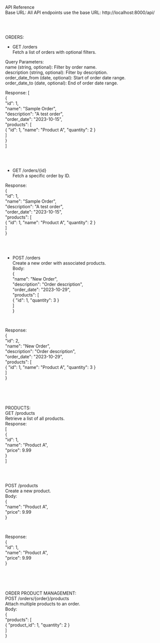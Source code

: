 API Reference <br>
Base URL:
  All API endpoints use the base URL: http://localhost:8000/api/

<br><br>

ORDERS: <br>

- GET /orders <br>
Fetch a list of orders with optional filters. <br>

Query Parameters: <br>
name (string, optional): Filter by order name. <br>
description (string, optional): Filter by description. <br>
order_date_from (date, optional): Start of order date range. <br>
order_date_to (date, optional): End of order date range. <br>

Response:
[ <br>
  { <br>
    "id": 1, <br>
    "name": "Sample Order", <br>
    "description": "A test order", <br>
    "order_date": "2023-10-15", <br>
    "products": [ <br>
      { "id": 1, "name": "Product A", "quantity": 2 } <br>
    ] <br>
  } <br>
] <br>

<br><br>
- GET /orders/{id} <br>
Fetch a specific order by ID. <br>

Response: <br>
{ <br>
  "id": 1, <br>
  "name": "Sample Order", <br>
  "description": "A test order", <br>
  "order_date": "2023-10-15", <br>
  "products": [ <br>
    { "id": 1, "name": "Product A", "quantity": 2 } <br>
  ] <br>
} <br>

<br><br>

- POST /orders <br>
Create a new order with associated products. <br>
Body: <br>
{ <br>
  "name": "New Order", <br>
  "description": "Order description", <br>
  "order_date": "2023-10-29", <br>
  "products": [ <br>
    { "id": 1, "quantity": 3 } <br>
  ] <br>
} <br>

<br>

Response: <br>
{ <br>
  "id": 2, <br>
  "name": "New Order", <br>
  "description": "Order description", <br>
  "order_date": "2023-10-29", <br>
  "products": [ <br>
    { "id": 1, "name": "Product A", "quantity": 3 } <br>
  ] <br>
} <br>

<br><br><br>

PRODUCTS: <br>
GET /products <br>
Retrieve a list of all products. <br>
Response: <br>
[ <br>
  { <br>
    "id": 1, <br>
    "name": "Product A", <br>
    "price": 9.99 <br>
  } <br>
] <br>

<br><br>

POST /products <br>
Create a new product. <br>
Body: <br>
{ <br>
  "name": "Product A", <br>
  "price": 9.99 <br>
} <br>

<br>

Response: <br>
{ <br>
  "id": 1, <br>
  "name": "Product A", <br>
  "price": 9.99 <br>
} <br>

<br><br><br>

ORDER PRODUCT MANAGEMENT: <br>
POST /orders/{order}/products <br>
Attach multiple products to an order. <br>
Body: <br>
{ <br>
  "products": [ <br>
    { "product_id": 1, "quantity": 2 } <br>
  ] <br>
} <br>

<br><br>


